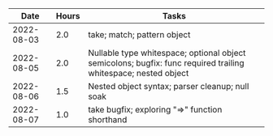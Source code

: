 | Date     | Hours | Tasks
|----------|-------|----------------------------------------------------------|
|2022-08-03| 2.0   | take; match; pattern object
|2022-08-05| 2.0   | Nullable type whitespace; optional object semicolons; bugfix: func required trailing whitespace; nested object
|2022-08-06| 1.5   | Nested object syntax; parser cleanup; null soak
|2022-08-07| 1.0   | take bugfix; exploring "=>" function shorthand
